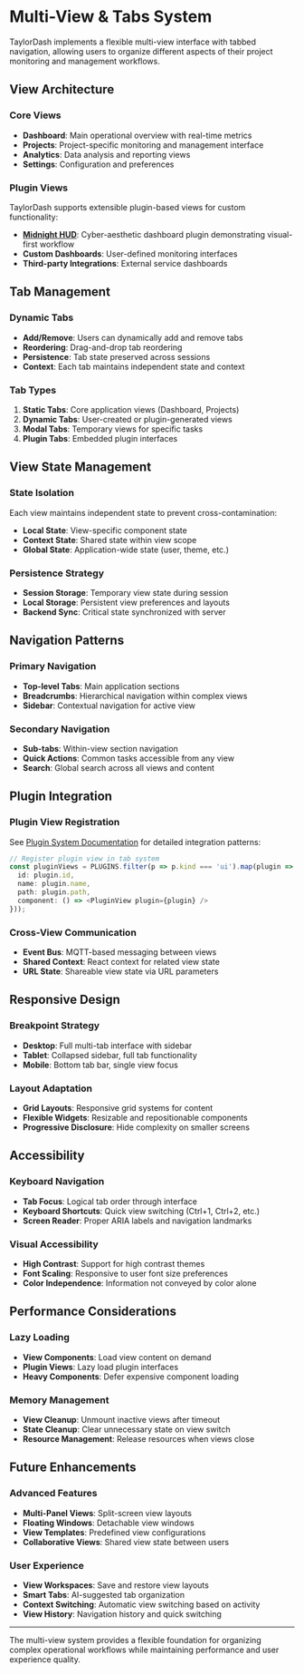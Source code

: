 # Multi-View & Tabs System

TaylorDash implements a flexible multi-view interface with tabbed navigation, allowing users to organize different aspects of their project monitoring and management workflows.

## View Architecture

### Core Views
- **Dashboard**: Main operational overview with real-time metrics
- **Projects**: Project-specific monitoring and management interface  
- **Analytics**: Data analysis and reporting views
- **Settings**: Configuration and preferences

### Plugin Views
TaylorDash supports extensible plugin-based views for custom functionality:

- **[Midnight HUD](ui/midnight-hud.md)**: Cyber-aesthetic dashboard plugin demonstrating visual-first workflow
- **Custom Dashboards**: User-defined monitoring interfaces
- **Third-party Integrations**: External service dashboards

## Tab Management

### Dynamic Tabs
- **Add/Remove**: Users can dynamically add and remove tabs
- **Reordering**: Drag-and-drop tab reordering
- **Persistence**: Tab state preserved across sessions
- **Context**: Each tab maintains independent state and context

### Tab Types
1. **Static Tabs**: Core application views (Dashboard, Projects)
2. **Dynamic Tabs**: User-created or plugin-generated views  
3. **Modal Tabs**: Temporary views for specific tasks
4. **Plugin Tabs**: Embedded plugin interfaces

## View State Management

### State Isolation
Each view maintains independent state to prevent cross-contamination:
- **Local State**: View-specific component state
- **Context State**: Shared state within view scope
- **Global State**: Application-wide state (user, theme, etc.)

### Persistence Strategy
- **Session Storage**: Temporary view state during session
- **Local Storage**: Persistent view preferences and layouts
- **Backend Sync**: Critical state synchronized with server

## Navigation Patterns

### Primary Navigation
- **Top-level Tabs**: Main application sections
- **Breadcrumbs**: Hierarchical navigation within complex views
- **Sidebar**: Contextual navigation for active view

### Secondary Navigation  
- **Sub-tabs**: Within-view section navigation
- **Quick Actions**: Common tasks accessible from any view
- **Search**: Global search across all views and content

## Plugin Integration

### Plugin View Registration
See [Plugin System Documentation](plugins.md) for detailed integration patterns:

```typescript
// Register plugin view in tab system
const pluginViews = PLUGINS.filter(p => p.kind === 'ui').map(plugin => ({
  id: plugin.id,
  name: plugin.name,
  path: plugin.path,
  component: () => <PluginView plugin={plugin} />
}));
```

### Cross-View Communication
- **Event Bus**: MQTT-based messaging between views
- **Shared Context**: React context for related view state
- **URL State**: Shareable view state via URL parameters

## Responsive Design

### Breakpoint Strategy
- **Desktop**: Full multi-tab interface with sidebar
- **Tablet**: Collapsed sidebar, full tab functionality
- **Mobile**: Bottom tab bar, single view focus

### Layout Adaptation
- **Grid Layouts**: Responsive grid systems for content
- **Flexible Widgets**: Resizable and repositionable components
- **Progressive Disclosure**: Hide complexity on smaller screens

## Accessibility

### Keyboard Navigation
- **Tab Focus**: Logical tab order through interface
- **Keyboard Shortcuts**: Quick view switching (Ctrl+1, Ctrl+2, etc.)
- **Screen Reader**: Proper ARIA labels and navigation landmarks

### Visual Accessibility
- **High Contrast**: Support for high contrast themes
- **Font Scaling**: Responsive to user font size preferences
- **Color Independence**: Information not conveyed by color alone

## Performance Considerations

### Lazy Loading
- **View Components**: Load view content on demand
- **Plugin Views**: Lazy load plugin interfaces
- **Heavy Components**: Defer expensive component loading

### Memory Management
- **View Cleanup**: Unmount inactive views after timeout
- **State Cleanup**: Clear unnecessary state on view switch
- **Resource Management**: Release resources when views close

## Future Enhancements

### Advanced Features
- **Multi-Panel Views**: Split-screen view layouts
- **Floating Windows**: Detachable view windows
- **View Templates**: Predefined view configurations
- **Collaborative Views**: Shared view state between users

### User Experience
- **View Workspaces**: Save and restore view layouts
- **Smart Tabs**: AI-suggested tab organization
- **Context Switching**: Automatic view switching based on activity
- **View History**: Navigation history and quick switching

---

The multi-view system provides a flexible foundation for organizing complex operational workflows while maintaining performance and user experience quality.